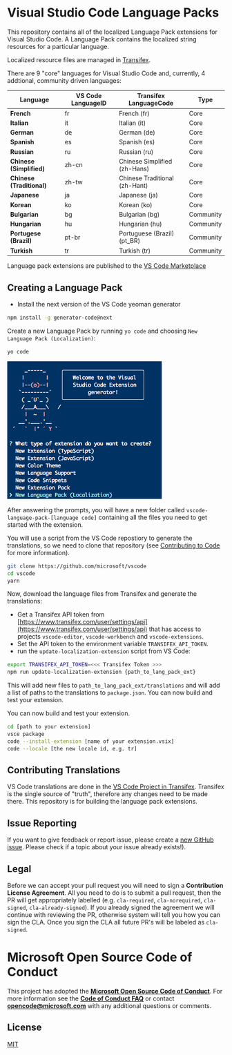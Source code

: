 # Visual Studio Code Language Packs

This repository contains all of the localized Language Pack extensions for Visual Studio Code. A Language Pack contains the localized string resources for a particular language. 

Localized resource files are managed in [Transifex](https://www.transifex.com/microsoft-oss/).

There are 9 "core" languages for Visual Studio Code and, currently, 4 addtional, community driven languages:  

|Language|VS Code LanguageID|Transifex LanguageCode|Type|
|--------|--------|--------|--------|
|**French**|fr|French (fr)|Core
|**Italian**|it|Italian (it)|Core
|**German**|de|German (de)|Core
|**Spanish**|es|Spanish (es)|Core
|**Russian**|ru|Russian (ru)|Core
|**Chinese (Simplified)**|zh-cn|Chinese Simplified (zh-Hans) |Core
|**Chinese (Traditional)**|zh-tw|Chinese Traditional (zh-Hant) |Core
|**Japanese**|ja|Japanese (ja)|Core
|**Korean**|ko|Korean (ko)|Core
|**Bulgarian**|bg|Bulgarian (bg)|Community
|**Hungarian**|hu|Hungarian (hu)|Community
|**Portugese (Brazil)**|pt-br|Portuguese (Brazil) (pt_BR) |Community
|**Turkish**|tr|Turkish (tr)|Community

Language pack extensions are published to the [VS Code Marketplace](https://marketplace.visualstudio.com/VSCode)

## Creating a Language Pack

* Install the next version of the VS Code yeoman generator

``` bash
npm install -g generator-code@next
```

Create a new Language Pack by running `yo code` and choosing `New Language Pack (Localization)`:

``` bash
yo code
```

![yeoman generator for VS Code](media/yocode.png)

After answering the prompts, you will have a new folder called `vscode-language-pack-[language code]` containing all the files you need to get started with the extension.

You will use a script from the VS Code repostiory to generate the translations, so we need to clone that repository (see [Contributing to Code](https://github.com/Microsoft/vscode/wiki/How-to-Contribute#build-and-run-from-source) for more information).

``` bash
git clone https://github.com/microsoft/vscode
cd vscode
yarn 
```

Now, download the language files from Transifex and generate the translations:

* Get a Transifex API token from [https://www.transifex.com/user/settings/api](https://www.transifex.com/user/settings/api) that has access to projects `vscode-editor`, `vscode-workbench` and `vscode-extensions`.
* Set the API token to the environment variable `TRANSIFEX_API_TOKEN`.
* run the `update-localization-extension` script from VS Code:

``` bash
export TRANSIFEX_API_TOKEN=<<< Transifex Token >>>
npm run update-localization-extension {path_to_lang_pack_ext}
```

This will add new files to `path_to_lang_pack_ext/translations` and will add a list of paths to the translations to `package.json`. You can now build and test your extension.

You can now build and test your extension.

``` bash
cd [path to your extension]
vsce package
code --install-extension [name of your extension.vsix]
code --locale [the new locale id, e.g. tr]
```

## Contributing Translations

VS Code translations are done in the [VS Code Project in Transifex](https://aka.ms/vscodeloc). Transifex is the single source of "truth", therefore any changes need to be made there. This repository is for building the language pack extensions.

## Issue Reporting

If you want to give feedback or report issue, please create a [new GitHub issue](https://github.com/Microsoft/vscode-loc/issuesnew). Please check if a topic about your issue already exists!).

## Legal
Before we can accept your pull request you will need to sign a **Contribution License Agreement**. All you need to do is to submit a pull request, then the PR will get appropriately labelled (e.g. `cla-required`, `cla-norequired`, `cla-signed`, `cla-already-signed`). If you already signed the agreement we will continue with reviewing the PR, otherwise system will tell you how you can sign the CLA. Once you sign the CLA all future PR's will be labeled as `cla-signed`.

# Microsoft Open Source Code of Conduct

This project has adopted the [**Microsoft Open Source Code of Conduct**](https://opensource.microsoft.com/codeofconduct/).
For more information see the [**Code of Conduct FAQ**](https://opensource.microsoft.com/codeofconduct/faq/) or
contact [**opencode@microsoft.com**](mailto:opencode@microsoft.com) with any additional questions or comments.

## License 
[MIT](LICENSE.md)
